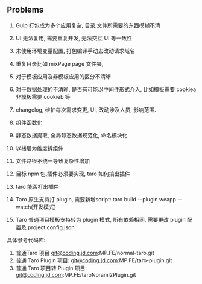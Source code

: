 ## Problems

1. Gulp 打包成为多个应用复杂, 目录,文件所需要的东西模糊不清
2. UI 无法复用, 需要重复开发, 无法交互 UI 等一致性
3. 未使用环境变量配置, 打包编译手动去改动请求域名
4. 重复目录比如 mixPage page 文件夹, 
5. 对于模板应用及非模板应用的区分不清晰
6. 对于数据处理的不清晰, 是否有可能以中间件形式介入, 比如模板需要 cookiea 非模板需要 cookieb 等
7. changelog, 维护每次需求变更, UI, 改动涉及人员, 影响范围.
8. 组件函数化
9. 静态数据提取, 全局静态数据规范化, 命名模块化
10. 以楼层为维度拆组件
11. 文件路径不统一导致复杂性增加
12. 目标 npm 包,插件必须要实现, taro 如何搞出插件
13. taro 能否打出插件





1. Taro 原生支持打 plugin, 需要新增script: taro build --plugin weapp --watch(开发模式)
2. Taro 普通项目模板支持转为 plugin 模式, 所有依赖相同, 需要更改 plugin 配置及 project.config.json 

具体参考代码库:

1. 普通Taro 项目 git@coding.jd.com:MP.FE/normal-taro.git
2. 普通 Taro Plugin 项目:  git@coding.jd.com:MP.FE/taro-plugin.git
3. 普通 Taro 项目转 Plugin 项目:  git@coding.jd.com:MP.FE/taroNoraml2Plugin.git
